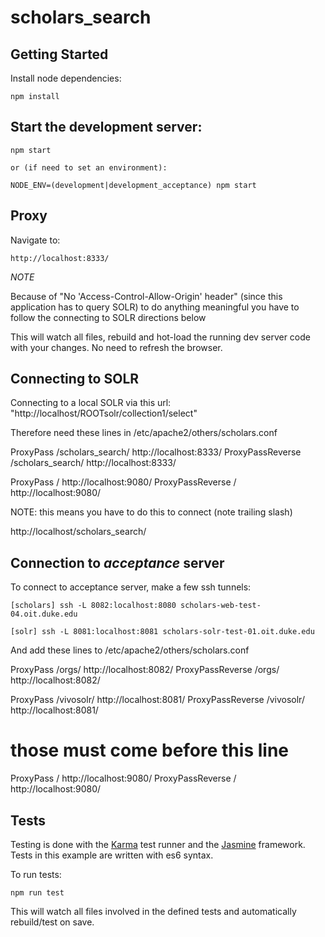 # scholars_search

## Getting Started
Install node dependencies:

    npm install

## Start the development server:

    npm start

    or (if need to set an environment):

    NODE_ENV=(development|development_acceptance) npm start


## Proxy

Navigate to:

    http://localhost:8333/

*NOTE*

  Because of "No 'Access-Control-Allow-Origin' header" (since this application has to query SOLR) to do anything meaningful
  you have to follow the connecting to SOLR directions below


This will watch all files, rebuild and hot-load the running dev server code with your changes. No need to refresh the browser.

## Connecting to SOLR
  
  Connecting to a local SOLR via this url: "http://localhost/ROOTsolr/collection1/select"

  Therefore need these lines in /etc/apache2/others/scholars.conf

  ProxyPass /scholars_search/ http://localhost:8333/
  ProxyPassReverse /scholars_search/ http://localhost:8333/

  ProxyPass / http://localhost:9080/
  ProxyPassReverse / http://localhost:9080/


  NOTE: this means you have to do this to connect (note trailing slash)

  http://localhost/scholars_search/

## Connection to *acceptance* server

To connect to acceptance server, make a few ssh tunnels:

    [scholars] ssh -L 8082:localhost:8080 scholars-web-test-04.oit.duke.edu

    [solr] ssh -L 8081:localhost:8081 scholars-solr-test-01.oit.duke.edu

And add these lines to /etc/apache2/others/scholars.conf


  ProxyPass /orgs/ http://localhost:8082/
  ProxyPassReverse /orgs/ http://localhost:8082/

  ProxyPass /vivosolr/ http://localhost:8081/
  ProxyPassReverse /vivosolr/ http://localhost:8081/

  # those must come before this line
  ProxyPass / http://localhost:9080/
  ProxyPassReverse / http://localhost:9080/


## Tests
Testing is done with the [Karma]() test runner and the [Jasmine]() framework. Tests in this example are written with es6 syntax.

To run tests:

    npm run test

This will watch all files involved in the defined tests and automatically rebuild/test on save.
